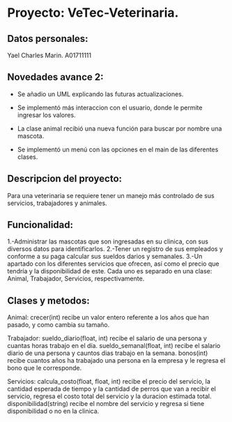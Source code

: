 # Proyecto: VeTec-Veterinaria.

## Datos personales:
Yael Charles Marin.
A01711111

## Novedades avance 2:
- Se añadio un UML explicando las futuras actualizaciones.

- Se implementó más interaccion con el usuario, donde le permite ingresar los valores.

- La clase animal recibió una nueva función para buscar por nombre una mascota.

- Se implementó un menú con las opciones en el main de las diferentes clases.

## Descripcion del proyecto:
Para una veterinaria se requiere tener un manejo más controlado de sus servicios, trabajadores y animales.

## Funcionalidad:
1.-Administrar las mascotas que son ingresadas en su clinica, con sus diversos datos para identificarlos.
2.-Tener un registro de sus empleados y conforme a su paga calcular sus sueldos darios y semanales.
3.-Un apartado con los diferentes servicios que ofrecen, así como el precio que tendría y la disponibilidad de este.
Cada uno es separado en una clase: Animal, Trabajador, Servicios, respectivamente. 

## Clases y metodos:
Animal: crecer(int) recibe un valor entero referente a los años que han pasado, y como cambia su tamaño.

Trabajador: sueldo_diario(float, int) recibe el salario de una persona y cuantas horas trabajo en el día.
            sueldo_semanal(float, int) recibe el salario diario de una persona y cauntos dias trabajo en la semana.
            bonos(int) recibe cuantos años ha trabajado una persona en la empresa y le regresa el bono que le corresponde.
            
Servicios: calcula_costo(float, float, int) recibe el precio del servicio, la cantidad esperada de tiempo y la cantidad de perros que van a recibir el servicio, regresa el costo total del servicio y la duracion estimada total.
            disponibilidad(string) recibe el nombre del servicio y regresa si tiene disponibilidad o no en la clinica.


